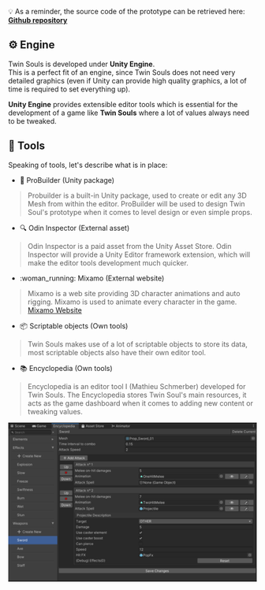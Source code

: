 
💡 As a reminder, the source code of the prototype can be retrieved here:<br/>
[**Github repository**](https://github.com/Mathieu-Schmerber/TwinSouls_prototype)

## ⚙️ Engine

Twin Souls is developed under **Unity Engine**. <br/>
This is a perfect fit of an engine, since Twin Souls does not need very detailed graphics 
(even if Unity can provide high quality graphics, a lot of time is required to set everything up). <br/>

**Unity Engine** provides extensible editor tools which is essential for the development of a game like 
**Twin Souls** where a lot of values always need to be tweaked.

## 🔨 Tools

Speaking of tools, let's describe what is in place:

* :bricks: ProBuilder (Unity package)
> Probuilder is a built-in Unity package, used to create or edit any 3D Mesh from within the editor.
> ProBuilder will be used to design Twin Soul's prototype when it comes to level design or even simple props.

* :mag: Odin Inspector (External asset)
> Odin Inspector is a paid asset from the Unity Asset Store.
> Odin Inspector will provide a Unity Editor framework extension, which will make the editor tools development much quicker.

* :woman_running: Mixamo (External website)
> Mixamo is a web site providing 3D character animations and auto rigging.
> Mixamo is used to animate every character in the game. <br/>
> [Mixamo Website](https://www.mixamo.com/#/)

* :package: Scriptable objects (Own tools)
> Twin Souls makes use of a lot of scriptable objects to store its data, most scriptable objects also have their own editor tool.

* :books: Encyclopedia (Own tools)
> Encyclopedia is an editor tool I (Mathieu Schmerber) developed for Twin Souls.
> The Encyclopedia stores Twin Soul's main resources, it acts as the game dashboard when it comes to adding new content or tweaking values.

![Encyclopedia](../../img/encyclopedia.png)